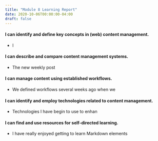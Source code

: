 ```yaml
---
title: "Module 8 Learning Report"
date: 2020-10-06T00:00:00-04:00
draft: false
---
```


#### I can identify and define key concepts in (web) content management.
- I 

#### I can describe and compare content management systems.
- The new weekly post

#### I can manage content using established workflows.
- We defined workflows several weeks ago when we 

#### I can identify and employ technologies related to content management.
- Technologies I have begin to use to enhan

#### I can find and use resources for self-directed learning.
- I have really enjoyed getting to learn Markdown elements 
